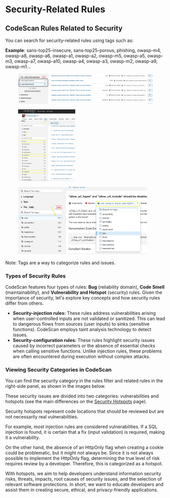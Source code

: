 # Security-Related Rules

## CodeScan Rules Related to Security

You can search for security-related rules using tags such as:

**Example**: sans-top25-insecure, sans-top25-porous, phishing, owasp-m4, owasp-a8, owasp-a6, owasp-a1, owasp-a2, owasp-m5, owasp-a5, owasp-m3, owasp-a7, owasp-a10, owasp-a4, owasp-a3, owasp-m2, owasp-a9, owasp-m1…

<figure><img src="../../../.gitbook/assets/image (1568).png" alt=""><figcaption></figcaption></figure>

<figure><img src="../../../.gitbook/assets/image (1569).png" alt=""><figcaption></figcaption></figure>

<figure><img src="../../../.gitbook/assets/image (1570).png" alt=""><figcaption></figcaption></figure>

Note: Tags are a way to categorize rules and issues.

### Types of Security Rules

CodeScan features four types of rules: **Bug** (reliability domain), **Code Smell** (maintainability), and **Vulnerability and Hotspot** (security) rules. Given the importance of security, let's explore key concepts and how security rules differ from others.

* **Security-injection rules:** These rules address vulnerabilities arising when user-controlled inputs are not validated or sanitized. This can lead to dangerous flows from sources (user inputs) to sinks (sensitive functions). CodeScan employs taint analysis technology to detect issues.
* **Security-configuration rules:** These rules highlight security issues caused by incorrect parameters or the absence of essential checks when calling sensitive functions. Unlike injection rules, these problems are often encountered during execution without complex attacks.

### **Viewing Security Categories in CodeScan**

You can find the security category in the rules filter and related rules in the right-side panel, as shown in the images below.

These security issues are divided into two categories: vulnerabilities and hotspots (see the main differences on the [Security Hotspots](https://knowledgebase.autorabit.com/product-guides/codescan/issues/security-hotspots) page).

Security hotspots represent code locations that should be reviewed but are not necessarily real vulnerabilities.

For example, most injection rules are considered vulnerabilities. If a SQL injection is found, it is certain that a fix (input validation) is required, making it a vulnerability.

On the other hand, the absence of an HttpOnly flag when creating a cookie could be problematic, but it might not always be. Since it is not always possible to implement the HttpOnly flag, determining the true level of risk requires review by a developer. Therefore, this is categorized as a hotspot.

With hotspots, we aim to help developers understand information security risks, threats, impacts, root causes of security issues, and the selection of relevant software protections. In short, we want to educate developers and assist them in creating secure, ethical, and privacy-friendly applications.
